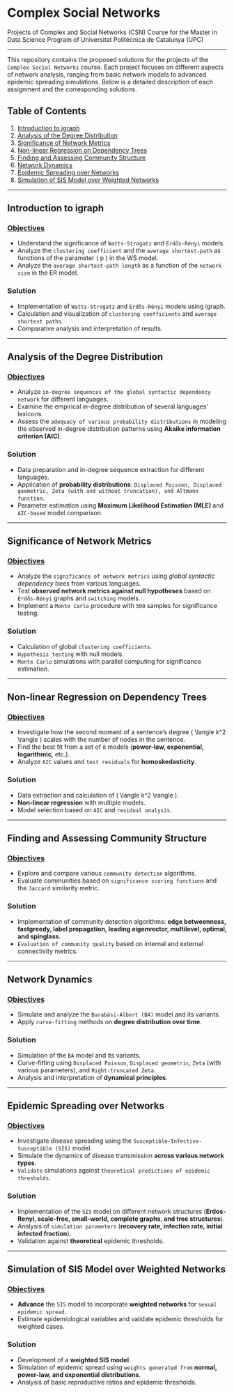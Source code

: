 # Complex Social Networks
Projects of Complex and Social Networks (CSN) Course for the Master in Data Science Program of Universitat Politècnica de Catalunya (UPC)
***

This repository contains the proposed solutions for the projects of the `Complex Social Networks` course. Each project focuses on different aspects of network analysis, ranging from basic network models to advanced epidemic spreading simulations. Below is a detailed description of each assignment and the corresponding solutions.

## Table of Contents

1. [Introduction to igraph](./01.%20Introduction%20to%20igraph/introduction-to-igraph)
2. [Analysis of the Degree Distribution](./02.%20Analysis%20of%20Degree%20Distribution/)
3. [Significance of Network Metrics](./03.%20Significance%20of%20Network%20Metrics/)
4. [Non-linear Regression on Dependency Trees](./04.%20Non-linear%20Regression%20on%20Dependency%20Trees/)
5. [Finding and Assessing Community Structure](./05.%20Finding%20and%20Assessing%20Community%20Structure/)
6. [Network Dynamics](./06.%20Network%20Dynamics/)
7. [Epidemic Spreading over Networks](./07.%20Epidemic%20Spreading%20over%20Networks/)
8. [Simulation of SIS Model over Weighted Networks](./08.%20Simulation%20of%20SIS%20Model%20over%20Weighted%20Networks/)

---

## Introduction to igraph

### [Objectives](./01.%20Introduction%20to%20igraph/docs/intro-to-igraph-statement.pdf)
- Understand the significance of `Watts-Strogatz` and `Erdős-Rényi` models.
- Analyze the `clustering coefficient` and the `average shortest-path` as functions of the parameter \( p \) in the WS model.
- Analyze the `average shortest-path length` as a function of the `network size` in the ER model.

### Solution
- Implementation of `Watts-Strogatz` and `Erdős-Rényi` models using igraph.
- Calculation and visualization of `clustering coefficients` and `average shortest paths`.
- Comparative analysis and interpretation of results.

---

## Analysis of the Degree Distribution

### [Objectives](./02.%20Analysis%20of%20Degree%20Distribution/docs/degree-distribution-statement.pdf)
- Analyze `in-degree sequences of the global syntactic dependency network` for different languages.
- Examine the empirical in-degree distribution of several languages’ lexicons.
- Assess the `adequacy of various probability distributions` in modeling the observed in-degree distribution patterns using **Akaike information criterion (AIC)**.

### Solution
- Data preparation and in-degree sequence extraction for different languages.
- Application of **probability distributions**: `Displaced Poisson, Displaced geometric, Zeta (with and without truncation), and Altmann function`.
- Parameter estimation using **Maximum Likelihood Estimation (MLE)** and `AIC-based` model comparison.

---

## Significance of Network Metrics

### [Objectives](./03.%20Significance%20of%20Network%20Metrics/docs/significance-of-metrics-statement.pdf)
- Analyze the `significance of network metrics` using *global syntactic dependency trees* from various languages.
- Test **observed network metrics against null hypotheses** based on `Erdős-Rényi` graphs and `switching` models.
- Implement a `Monte Carlo` procedure with `500` samples for significance testing.

### Solution
- Calculation of global `clustering coefficients`.
- `Hypothesis testing` with null models.
- `Monte Carlo` simulations with parallel computing for significance estimation.

---

## Non-linear Regression on Dependency Trees

### [Objectives](./04.%20Non-linear%20Regression%20on%20Dependency%20Trees/docs/Non-linear-regression-on-dependency-trees-statement.pdf)
- Investigate how the second moment of a sentence’s degree \( \langle k^2 \rangle \) scales with the number of nodes in the sentence.
- Find the best fit from a set of `8` models (**power-law, exponential, logarithmic**, etc.).
- Analyze `AIC` values and `test residuals` for **homoskedasticity**.

### Solution
- Data extraction and calculation of \( \langle k^2 \rangle \).
- **Non-linear regression** with multiple models.
- Model selection based on `AIC` and `residual analysis`.

---

## Finding and Assessing Community Structure

### [Objectives](./05.%20Finding%20and%20Assessing%20Community%20Structure/docs/Finding-and-assessing-community-structure-statement.pdf)
- Explore and compare various `community detection` algorithms.
- Evaluate communities based on `significance scoring functions` and the `Jaccard` similarity metric.

### Solution
- Implementation of community detection algorithms: **edge betweenness, fastgreedy, label propagation, leading eigenvector, multilevel, optimal, and spinglass**.
- `Evaluation of community quality` based on internal and external connectivity metrics.

---

## Network Dynamics

### [Objectives](./06.%20Network%20Dynamics/docs/network-dynamics-statement.pdf)
- Simulate and analyze the `Barabási-Albert (BA)` model and its variants.
- Apply `curve-fitting` methods on **degree distribution over time**.

### Solution
- Simulation of the `BA` model and its variants.
- Curve-fitting using `Displaced Poisson`, `Displaced geometric`, `Zeta` (with various parameters), and `Right-truncated Zeta`.
- Analysis and interpretation of **dynamical principles**.

---

## Epidemic Spreading over Networks

### [Objectives](./07.%20Epidemic%20Spreading%20over%20Networks/docs/Simulation-of-SIS-model-over-networks-statement.pdf)
- Investigate disease spreading using the `Susceptible-Infective-Susceptible (SIS)` model.
- Simulate the dynamics of disease transmission **across various network types**.
- `Validate` simulations against `theoretical predictions of epidemic thresholds`.

### Solution
- Implementation of the `SIS` model on different network structures (**Erdos-Renyi, scale-free, small-world, complete graphs, and tree structures**).
- Analysis of `simulation parameters` (**recovery rate, infection rate, initial infected fraction**).
- Validation against **theoretical** epidemic thresholds.

---

## Simulation of SIS Model over Weighted Networks

### [Objectives](./08.%20Simulation%20of%20SIS%20Model%20over%20Weighted%20Networks/docs/proposal.pdf)
- **Advance** the `SIS` model to incorporate **weighted networks** for `sexual epidemic spread`.
- Estimate epidemiological variables and validate epidemic thresholds for weighted cases.

### Solution
- Development of a **weighted SIS model**.
- Simulation of epidemic spread using `weights generated from` **normal, power-law, and exponential distributions**.
- Analysis of basic reproductive ratios and epidemic thresholds.
